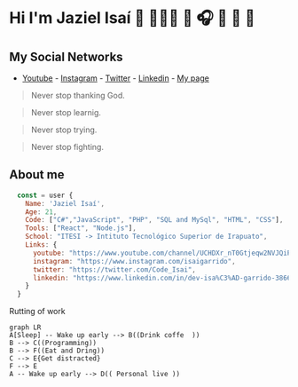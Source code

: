 # Hi I'm Jaziel Isaí 👋 👨🏻‍💻 🎤 🎧 🎼 🎹 🎸

<!--
**JazielIsai/JazielIsai** is a ✨ _special_ ✨ repository because its `README.md` (this file) appears on your GitHub profile.

![jaziel](https://user-images.githubusercontent.com/92839539/160761640-262f9798-8ca5-4eea-a8e5-27f9113afff3.jpg)

Here are some ideas to get you started:

- 🔭 I’m currently working on ...
- 🌱 I’m currently learning ...
- 👯 I’m looking to collaborate on ...
- 🤔 I’m looking for help with ...
- 💬 Ask me about ...
- 📫 How to reach me: ...
- 😄 Pronouns: ...
- ⚡ Fun fact: ...
-->

## My Social Networks

- [Youtube](https://www.youtube.com/channel/UCHDXr_nT0Gtjeqw2NVJQiPA)  - [Instagram](https://www.instagram.com/isaigarrido) - [Twitter](https://twitter.com/Code_Isai) - [Linkedin](https://www.linkedin.com/in/dev-isa%C3%AD-garrido-3866a0228/)  - [My page](https://isai-dev.com/#inicio) 


> Never stop thanking God.

> Never stop learnig.

> Never stop trying.

> Never stop fighting.


## About me

```javascript
  const = user {
    Name: 'Jaziel Isaí',
    Age: 21,
    Code: ["C#","JavaScript", "PHP", "SQL and MySql", "HTML", "CSS"],
    Tools: ["React", "Node.js"],
    School: "ITESI -> Intituto Tecnológico Superior de Irapuato",
    Links: {
      youtube: "https://www.youtube.com/channel/UCHDXr_nT0Gtjeqw2NVJQiPA",
      instagram: "https://www.instagram.com/isaigarrido",
      twitter: "https://twitter.com/Code_Isai",
      linkedin: "https://www.linkedin.com/in/dev-isa%C3%AD-garrido-3866a0228/"
    }
  }
```


Rutting of work
```mermaid
graph LR
A[Sleep] -- Wake up early --> B((Drink coffe  ))
B --> C((Programming))
B --> F((Eat and Dring))
C --> E{Get distracted}
F --> E
A -- Wake up early --> D(( Personal live ))
```
